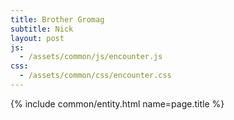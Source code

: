```yaml
---
title: Brother Gromag
subtitle: Nick
layout: post
js:
  - /assets/common/js/encounter.js
css:
  - /assets/common/css/encounter.css
---
```


<table>
{% include common/entity.html name=page.title %}
</table>
